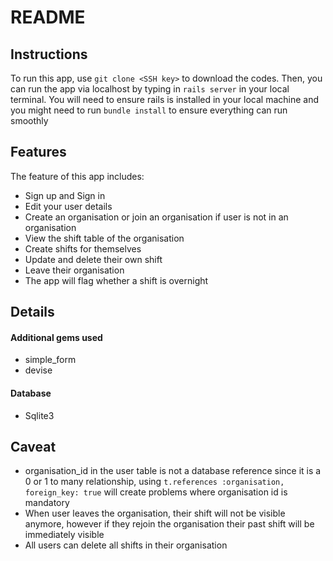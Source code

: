 # README

## Instructions
To run this app, use `git clone <SSH key>` to download the codes. Then, you can run the app via localhost by typing in `rails server` in your local terminal.
You will need to ensure rails is installed in your local machine and you might need to run `bundle install` to ensure everything can run smoothly

## Features
The feature of this app includes:
- Sign up and Sign in
- Edit your user details
- Create an organisation or join an organisation if user is not in an organisation
- View the shift table of the organisation
- Create shifts for themselves
- Update and delete their own shift
- Leave their organisation
- The app will flag whether a shift is overnight

## Details
#### Additional gems used
- simple_form
- devise
#### Database
- Sqlite3

## Caveat
- organisation_id in the user table is not a database reference since it is a 0 or 1 to many relationship, using `t.references :organisation, foreign_key: true` will create problems where organisation id is mandatory
- When user leaves the organisation, their shift will not be visible anymore, however if they rejoin the organisation their past shift will be immediately visible
- All users can delete all shifts in their organisation

